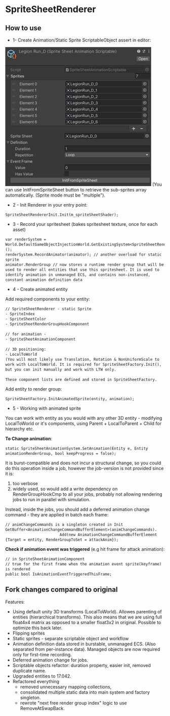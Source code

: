 # SpriteSheetRenderer

## How to use

* 1- Create Animation/Static Sprite ScriptableObject assert in editor:

![This is an image](/AnimationScriptable.png)
(You can use InitFromSpriteSheet button to retrieve the sub-sprites array automatically. (Sprite mode must be "multiple").

* 2 - Init Renderer in your entry point:
```        
SpriteSheetRendererInit.Init(m_spriteSheetShader);
```    
* 3 - Record your spritesheet (bakes spritesheet texture, once for each asset)
```
var renderSystem = World.DefaultGameObjectInjectionWorld.GetExistingSystem<SpriteSheetRenderSystem>();
renderSystem.RecordAnimator(animator); // another overload for static sprite
animator.RenderGroup // now stores a runtime render group that will be used to render all entities that use this spritesheet. It is used to identify animation in unmanaged ECS, and contains non-instanced, constant animation definition data 
```
* 4 - Create animated entity

Add required components to your entity:

    // SpriteSheetRenderer - static Sprite
    - SpriteIndex
    - SpriteSheetColor 
    - SpriteSheetRenderGroupHookComponent
    
    // for animation - 
    - SpriteSheetAnimationComponent
        
    // 3D positioning:
    - LocalToWorld    
    (You will most likely use Translation, Rotation & NonUniformScale to work with LocalToWorld. It is required for SpriteSheetFactory.Init(), but you can init manually and work with LTW only.

    These component lists are defined and stored in SpriteSheetFactory.

Add entity to render group:
```
SpriteSheetFactory.InitAnimatedSprite(entity, animation);
```

* 5 - Working with animated sprite

You can work with entity as you would with any other 3D entity - modifying LocalToWorld or it's components, using Parent + LocalToParent + Child for hierarchy etc.

**To Change animation**:
```
static SpriteSheetAnimationSystem.SetAnimation(Entity e, Entity animationRenderGroup, bool keepProgress = false);
```
It is burst-compatible and does not incur a structural change, so you could do this operation inside a job, however the job-version is not provided since it is: 
1) too verbose
2) widely used, so would add a write dependency on RenderGroupHookCmp to all your jobs, probably not allowing rendering jobs to run in parallel with simulation.

Instead, inside the jobs, you should add a deferred animation change command - they are applied in batch each frame:
```
// animChangeCommands is a singleton created in Init
GetBuffer<AnimationChangeCommandBufferElement>(animChangeCommands).
                        Add(new AnimationChangeCommandBufferElement {Target = entity, RenderGroupToSet = attackAnim});
```

**Check if animation event was triggered** (e.g hit frame for attack animation):
```
// in SpriteSheetAnimationComponent
// true for the first frame when the animation event sprite(keyframe) is rendered
public bool IsAnimationEventTriggeredThisFrame;
```


## Fork changes compared to original
Features:
* Using default unity 3D transforms (LocalToWorld). Allowes parenting of entities (hierarchical transforms). This also means that we are using full float4x4 matrix as opposed to a smaller float3x2 in original. Possible to optimize this back later.
* Flipping sprites
* Static sprites - separate scriptable object and workflow
* Animation definition data stored in burstable, unmanaged ECS. (Also separated from per-instance data). Managed objects are now required only for first-time recording.
* Deferred animation change for jobs.
* Scriptable objects refactor: duration property, easier init, removed duplicate name.
* Upgraded entities to 17.042.
* Refactored everything 
    - removed unnecessary mapping collections, 
    - consolidated multiple static data into main system and factory singleton.
    - rewrote "next free render group index" logic to use RemoveAtSwapBack.

